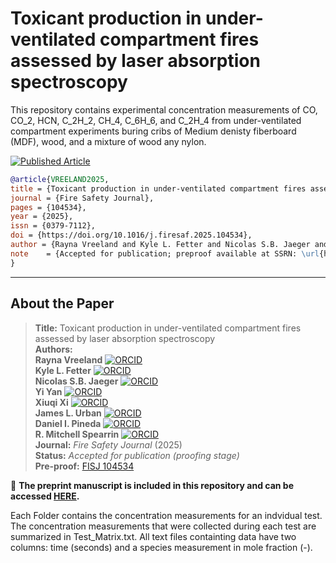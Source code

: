 # Toxicant production in under-ventilated compartment fires assessed by laser absorption spectroscopy

This repository contains experimental concentration measurements of CO, CO_2, HCN, C_2H_2, CH_4, C_6H_6, and C_2H_4 from under-ventilated compartment experiments buring cribs of Medium denisty fiberboard (MDF), wood, and a mixture of wood any nylon.  


[![Published Article](https://img.shields.io/badge/Article-Fire%20Safety%20Journal%20-blue)](https://www.sciencedirect.com/science/article/pii/S0379711225001985)
```bibtex
@article{VREELAND2025,
title = {Toxicant production in under-ventilated compartment fires assessed by laser absorption spectroscopy},
journal = {Fire Safety Journal},
pages = {104534},
year = {2025},
issn = {0379-7112},
doi = {https://doi.org/10.1016/j.firesaf.2025.104534},
author = {Rayna Vreeland and Kyle L. Fetter and Nicolas S.B. Jaeger and Yi Yan and Xiuqi Xi and James L. Urban and Daniel I. Pineda and R. {Mitchell Spearrin}},
note    = {Accepted for publication; preproof available at SSRN: \url{https://www.sciencedirect.com/science/article/pii/S0379711225001985}}
}
```

---

## About the Paper

> **Title:** Toxicant production in under-ventilated compartment fires assessed by laser absorption spectroscopy  
> **Authors:**  
> **Rayna Vreeland** [![ORCID](https://img.shields.io/badge/ORCID-0009--0006--1670--5330-a6ce39?logo=orcid&style=flat-square)](https://orcid.org/0009-0006-1670-5330)  
> **Kyle L. Fetter** [![ORCID](https://img.shields.io/badge/ORCID-0009--0005--1966--0687-a6ce39?logo=orcid&style=flat-square)](https://orcid.org/0009-0005-1966-0687)  
> **Nicolas S.B. Jaeger** [![ORCID](https://img.shields.io/badge/ORCID-0000--0003--0468--4262-a6ce39?logo=orcid&style=flat-square)](https://orcid.org/0000-0003-0468-4262)  
> **Yi Yan** [![ORCID](https://img.shields.io/badge/ORCID-0000--0003--1918--8683-a6ce39?logo=orcid&style=flat-square)](https://orcid.org/0000-0003-1918-8683)  
> **Xiuqi Xi** [![ORCID](https://img.shields.io/badge/ORCID-0000--0003--3245--232X-a6ce39?logo=orcid&style=flat-square)](https://orcid.org/0000-0003-3245-232X)  
> **James L. Urban** [![ORCID](https://img.shields.io/badge/ORCID-0000--0002--2476--8212-a6ce39?logo=orcid&style=flat-square)](https://orcid.org/0000-0002-2476-8212)  
> **Daniel I. Pineda** [![ORCID](https://img.shields.io/badge/ORCID-0000--0001--7259--2226-a6ce39?logo=orcid&style=flat-square)](https://orcid.org/0000-0001-7259-2226)  
> **R. Mitchell Spearrin** [![ORCID](https://img.shields.io/badge/ORCID-0000--0002--3351--2809-a6ce39?logo=orcid&style=flat-square)](https://orcid.org/0000-0002-3351-2809)       
> **Journal:** *Fire Safety Journal* (2025)  
> **Status:** *Accepted for publication (proofing stage)*  
> **Pre-proof:** [FISJ 104534](https://doi.org/10.1016/j.firesaf.2025.104534)

📄 **The preprint manuscript is included in this repository and can be accessed [HERE](Cone_Heater_Misalignment_Paper.pdf).**  

Each Folder contains the concentration measurements for an indvidual test. The concentration measurements that were collected during each test are summarized in Test_Matrix.txt. All text files containting data have two columns: time (seconds) and a species measurement in mole fraction (-).
